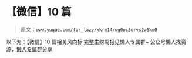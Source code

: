 # 【微信】10 篇

> 原文：[`www.yuque.com/for_lazy/xkrm14/wg0oi3urvs2w5km0`](https://www.yuque.com/for_lazy/xkrm14/wg0oi3urvs2w5km0)

<ne-p id="ua9d76957" data-lake-id="ua9d76957"><ne-text id="ufb38b129">以下为：【微信】10 篇相关风向标</ne-text></ne-p> <ne-p id="ue6cc8c99" data-lake-id="ue6cc8c99"><ne-text id="u304131d8">完整生财周报见懒人专属群~</ne-text></ne-p> <ne-p id="u1e41f0cf" data-lake-id="u1e41f0cf"><ne-text id="u5124cd86">公众号懒人找资源，</ne-text>[<ne-text id="ud7b05c4b">懒人专属群分享</ne-text>](https://lazybook.fun/#/blog/group)</ne-p>